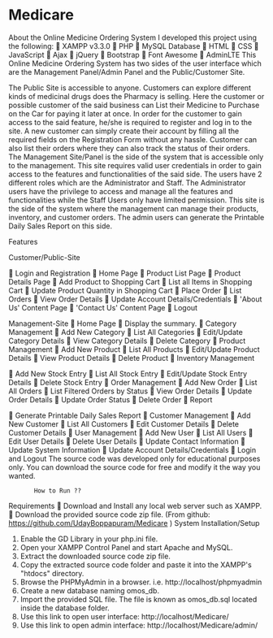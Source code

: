 # Medicare
About the Online Medicine Ordering System
I developed this project using the following:
	XAMPP v3.3.0
	PHP
	MySQL Database
	HTML
	CSS
	JavaScript
	Ajax
	jQuery
	Bootstrap
	Font Awesome
	AdminLTE
This Online Medicine Ordering System has two sides of the user interface which are the Management Panel/Admin Panel and the Public/Customer Site.

The Public Site is accessible to anyone. Customers can explore different kinds of medicinal drugs does the Pharmacy is selling. Here the customer or possible customer of the said business can List their Medicine to Purchase on the Car for paying it later at once. In order for the customer to gain access to the said feature, he/she is required to register and log in to the site. A new customer can simply create their account by filling all the required fields on the Registration Form without any hassle. Customer can also list their orders where they can also track the status of their orders.
The Management Site/Panel is the side of the system that is accessible only to the management. This site requires valid user credentials in order to gain access to the features and functionalities of the said side. The users have 2 different roles which are the Administrator and Staff. The Administrator users have the privilege to access and manage all the features and functionalities while the Staff Users only have limited permission. This site is the side of the system where the management can manage their products, inventory, and customer orders. The admin users can generate the Printable Daily Sales Report on this side.




Features

Customer/Public-Site

	Login and Registration
	Home Page
	Product List Page
	Product Details Page
	Add Product to Shopping Cart
	List all Items in Shopping Cart
	Update Product Quantity in Shopping Cart
	Place Order
	List Orders
	View Order Details
	Update Account Details/Credentials
	'About Us' Content Page
	'Contact Us' Content Page
	Logout

Management-Site
	Home Page
	Display the summary.
	Category Management
	Add New Category
	List All Categories
	Edit/Update Category Details
	View Category Details
	Delete Category
	Product Management
	Add New Product
	List All Products
	Edit/Update Product Details
	View Product Details
	Delete Product
	Inventory Management

	Add New Stock Entry
	List All Stock Entry
	Edit/Update Stock Entry Details
	Delete Stock Entry
	Order Management
	Add New Order
	List All Orders
	List Filtered Orders by Status
	View Order Details
	Update Order Details
	Update Order Status
	Delete Order
	Report

	Generate Printable Daily Sales Report
	Customer Management
	Add New Customer
	List All Customers
	Edit Customer Details
	Delete Customer Details
	User Management
	Add New User
	List All Users
	Edit User Details
	Delete User Details
	Update Contact Information
	Update System Information
	Update Account Details/Credentials
	Login and Logout
The source code was developed only for educational purposes only. You can download the source code for free and modify it the way you wanted.


           How to Run ??
Requirements
	Download and Install any local web server such as XAMPP.
	Download the provided source code zip file. (From github: https://github.com/UdayBoppapuram/Medicare )
System Installation/Setup
1.	Enable the GD Library in your php.ini file.
2.	Open your XAMPP Control Panel and start Apache and MySQL.
3.	Extract the downloaded source code zip file.
4.	Copy the extracted source code folder and paste it into the XAMPP's "htdocs" directory.
5.	Browse the PHPMyAdmin in a browser. i.e. http://localhost/phpmyadmin
6.	Create a new database naming omos_db.
7.	Import the provided SQL file. The file is known as omos_db.sql located inside the database folder.
8.	 Use this link to open user interface: http://localhost/Medicare/
9.	Use this link to open admin interface: http://localhost/Medicare/admin/

